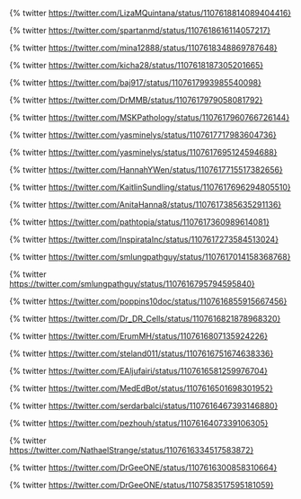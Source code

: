 

{% twitter https://twitter.com/LizaMQuintana/status/1107618814089404416}


{% twitter https://twitter.com/spartanmd/status/1107618616114057217}


{% twitter https://twitter.com/mina12888/status/1107618348869787648}


{% twitter https://twitter.com/kicha28/status/1107618187305201665}


{% twitter https://twitter.com/baj917/status/1107617993985540098}


{% twitter https://twitter.com/DrMMB/status/1107617979058081792}


{% twitter https://twitter.com/MSKPathology/status/1107617960766726144}


{% twitter https://twitter.com/yasminelys/status/1107617717983604736}


{% twitter https://twitter.com/yasminelys/status/1107617695124594688}


{% twitter https://twitter.com/HannahYWen/status/1107617715517382656}


{% twitter https://twitter.com/KaitlinSundling/status/1107617696294805510}


{% twitter https://twitter.com/AnitaHanna8/status/1107617385635291136}


{% twitter https://twitter.com/pathtopia/status/1107617360989614081}


{% twitter https://twitter.com/InspirataInc/status/1107617273584513024}


{% twitter https://twitter.com/smlungpathguy/status/1107617014158368768}


{% twitter https://twitter.com/smlungpathguy/status/1107616795794595840}


{% twitter https://twitter.com/poppins10doc/status/1107616855915667456}


{% twitter https://twitter.com/Dr_DR_Cells/status/1107616821878968320}


{% twitter https://twitter.com/ErumMH/status/1107616807135924226}


{% twitter https://twitter.com/steland011/status/1107616751674638336}


{% twitter https://twitter.com/EAljufairi/status/1107616581259976704}


{% twitter https://twitter.com/MedEdBot/status/1107616501698301952}


{% twitter https://twitter.com/serdarbalci/status/1107616467393146880}


{% twitter https://twitter.com/pezhouh/status/1107616407339106305}


{% twitter https://twitter.com/NathaelStrange/status/1107616334517583872}


{% twitter https://twitter.com/DrGeeONE/status/1107616300858310664}


{% twitter https://twitter.com/DrGeeONE/status/1107583517595181059}

